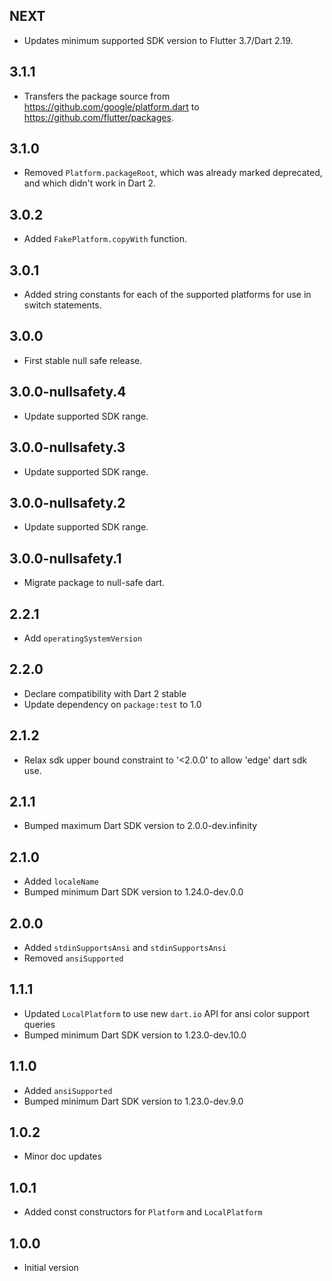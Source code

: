## NEXT

* Updates minimum supported SDK version to Flutter 3.7/Dart 2.19.

## 3.1.1

* Transfers the package source from https://github.com/google/platform.dart to
  https://github.com/flutter/packages.

## 3.1.0

* Removed `Platform.packageRoot`, which was already marked deprecated, and which
  didn't work in Dart 2.

## 3.0.2

* Added `FakePlatform.copyWith` function.

## 3.0.1

* Added string constants for each of the supported platforms for use in switch
  statements.

## 3.0.0

* First stable null safe release.

## 3.0.0-nullsafety.4

* Update supported SDK range.

## 3.0.0-nullsafety.3

* Update supported SDK range.

## 3.0.0-nullsafety.2

* Update supported SDK range.

## 3.0.0-nullsafety.1

* Migrate package to null-safe dart.

## 2.2.1

* Add `operatingSystemVersion`

## 2.2.0

* Declare compatibility with Dart 2 stable
* Update dependency on `package:test` to 1.0

## 2.1.2

* Relax sdk upper bound constraint to  '<2.0.0' to allow 'edge' dart sdk use.

## 2.1.1

* Bumped maximum Dart SDK version to 2.0.0-dev.infinity

## 2.1.0

* Added `localeName`
* Bumped minimum Dart SDK version to 1.24.0-dev.0.0

## 2.0.0

* Added `stdinSupportsAnsi` and `stdinSupportsAnsi`
* Removed `ansiSupported`

## 1.1.1

* Updated `LocalPlatform` to use new `dart.io` API for ansi color support queries
* Bumped minimum Dart SDK version to 1.23.0-dev.10.0

## 1.1.0

* Added `ansiSupported`
* Bumped minimum Dart SDK version to 1.23.0-dev.9.0

## 1.0.2

* Minor doc updates

## 1.0.1

* Added const constructors for `Platform` and `LocalPlatform`

## 1.0.0

* Initial version
